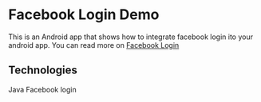 # Facebook Login Demo
This is an Android app that shows how to integrate facebook login ito your android app. You can read more on [Facebook Login](https://developers.facebook.com/docs/facebook-login)

## Technologies
Java
Facebook login
